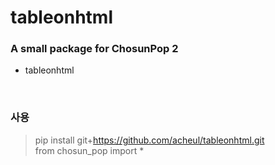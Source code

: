 # tableonhtml

### A small package for ChosunPop 2 

+ tableonhtml

<br/>

### 사용  
> pip install git+https://github.com/acheul/tableonhtml.git  
> from chosun_pop import *
